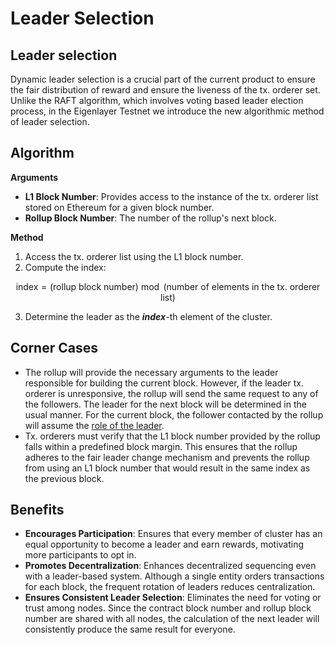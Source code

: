 # Leader Selection

## Leader selection <a href="#leader-election" id="leader-election"></a>

Dynamic leader selection is a crucial part of the current product to ensure the fair distribution of reward and ensure the liveness of the tx. orderer set. Unlike the RAFT algorithm, which involves voting based leader election process, in the Eigenlayer Testnet we introduce the new algorithmic method of leader selection.

## Algorithm

**Arguments**

* **L1 Block Number**: Provides access to the instance of the tx. orderer list stored on Ethereum for a given block number.
* **Rollup Block Number**: The number of the rollup's next block.

**Method**

1. Access the tx. orderer list using the L1 block number.
2. Compute the index:

$$
\text{index} = (\text{rollup block number})\bmod(\text{number of elements in the tx. orderer list})
$$

3. Determine the leader as the _**index**_-th element of the cluster.

## Corner Cases

* The rollup will provide the necessary arguments to the leader responsible for building the current block. However, if the leader tx. orderer is unresponsive, the rollup will send the same request to any of the followers. The leader for the next block will be determined in the usual manner. For the current block, the follower contacted by the rollup will assume the [role of the leader](../../../../testnet/loggia-testnet-with-radius-avs/decentralized-sequencing/leader-based.md#id-2.-improved-system-performance).
* Tx. orderers must verify that the L1 block number provided by the rollup falls within a predefined block margin. This ensures that the rollup adheres to the fair leader change mechanism and prevents the rollup from using an L1 block number that would result in the same index as the previous block.

## Benefits

* **Encourages Participation**: Ensures that every member of cluster has an equal opportunity to become a leader and earn rewards, motivating more participants to opt in.
* **Promotes Decentralization**: Enhances decentralized sequencing even with a leader-based system. Although a single entity orders transactions for each block, the frequent rotation of leaders reduces centralization.
* **Ensures Consistent Leader Selection**: Eliminates the need for voting or trust among nodes. Since the contract block number and rollup block number are shared with all nodes, the calculation of the next leader will consistently produce the same result for everyone.

